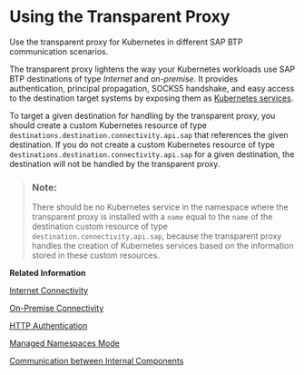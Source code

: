 <!-- loioc5257cf110bf4b7b9054eab74ededff4 -->

# Using the Transparent Proxy

Use the transparent proxy for Kubernetes in different SAP BTP communication scenarios.

The transparent proxy lightens the way your Kubernetes workloads use SAP BTP destinations of type *Internet* and *on-premise*. It provides authentication, principal propagation, SOCKS5 handshake, and easy access to the destination target systems by exposing them as [Kubernetes services](https://kubernetes.io/docs/concepts/services-networking/service/).

To target a given destination for handling by the transparent proxy, you should create a custom Kubernetes resource of type `destinations.destination.connectivity.api.sap` that references the given destination. If you do not create a custom Kubernetes resource of type `destinations.destination.connectivity.api.sap` for a given destination, the destination will not be handled by the transparent proxy.

> ### Note:  
> There should be no Kubernetes service in the namespace where the transparent proxy is installed with a `name` equal to the `name` of the destination custom resource of type `destination.connectivity.api.sap`, because the transparent proxy handles the creation of Kubernetes services based on the information stored in these custom resources.

**Related Information**  


[Internet Connectivity](internet-connectivity-d5ba479.md "Use the transparent proxy for Kubernetes to set up connections of type Internet.")

[On-Premise Connectivity](on-premise-connectivity-41cd3b9.md "Use the transparent proxy for Kubernetes to set up connections of type on-premise.")

[HTTP Authentication](http-authentication-5883721.md "HTTP authentication for the transparent proxy for Kubernetes.")

[Managed Namespaces Mode](managed-namespaces-mode-6588a65.md "Manage namespaces for the transparent proxy for Kubernetes.")

[Communication between Internal Components](communication-between-internal-components-80455ca.md "Configure secure internal communication between transparent proxy components.")

